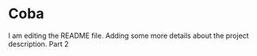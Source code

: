 # Coba
I am editing the README file. Adding some more details about the project description.
Part 2
